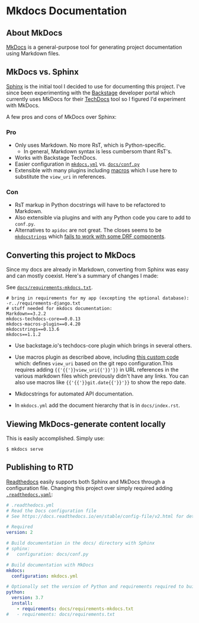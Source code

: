 # Mkdocs Documentation

## About MkDocs

[MkDocs](https://mkdocs.readthedocs.io) is a general-purpose tool for generating
project documentation using Markdown files. 

## MkDocs vs. Sphinx

[Sphinx](sphinx.md) is the initial tool I decided to use for documenting this project.
I've since been experimenting with the [Backstage](backstage.md) developer portal
which currently uses MkDocs for their [TechDocs](https://backstage.io/docs/features/techdocs/techdocs-overview)
tool so I figured I'd experiment with MkDocs.

A few pros and cons of MkDocs over Sphinx:

### Pro

* Only uses Markdown. No more RsT, which is Python-specific.
    * In general, Markdown syntax is less cumbersom thant RsT's. 
* Works with Backstage TechDocs.
* Easier configuration in [`mkdocs.yml`]({{view_uri}}/mkdocs.yml)
  vs. [`docs/conf.py`]({{view_uri}}/docs/conf.py) 
* Extensible with many plugins including [macros](https://mkdocs-macros-plugin.readthedocs.io)
  which I use here to substitute the `view_uri` in references.

### Con

* RsT markup in Python docstrings will have to be refactored to Markdown.
* Also extensible via plugins and with any Python code you care to add to `conf.py`.
* Alternatives to `apidoc` are not great. The closes seems to be 
  [`mkdocstrings`](https://pawamoy.github.io/mkdocstrings) which
  [fails to work with some DRF components](https://github.com/pawamoy/mkdocstrings/issues/141).

## Converting this project to MkDocs

Since my docs are already in Markdown, converting from Sphinx was easy and can mostly coexist.
Here's a summary of changes I made:

See [`docs/requirements-mkdocs.txt`]({{view_uri}}/docs/requirements-mkdocs.txt).
```text
# bring in requirements for my app (excepting the optional database):
-r../requirements-django.txt
# stuff needed for mkdocs documentation:
Markdown==3.2.2
mkdocs-techdocs-core==0.0.13
mkdocs-macros-plugin==0.4.20
mkdocstrings==0.13.6
mkdocs==1.1.2
```

* Use backstage.io's techdocs-core plugin which brings in several others.

* Use macros plugin as described above, including
  [this custom code]({{view_uri}}/mkdocs_macros_main.py) which:
  defines `view_uri` based on the git repo configuration.This requires adding `{{'{{'}}view_uri{{'}}'}}`
  in URL references in the various markdown files which previously didn't have
  any links. You can also use macros like `{{'{{'}}git.date{{'}}'}}` to show the repo
  date.
 
* Mkdocstrings for automated API documentation.

* In `mkdocs.yml` add the document hierarchy that is in `docs/index.rst`.

## Viewing MkDocs-generate content locally

This is easily accomplished. Simply use:

```
$ mkdocs serve
```

## Publishing to RTD

[Readthedocs](https://readthedocs.io) easily supports both Sphinx and MkDocs through
a configuration file. Changing this project over simply required adding
[`.readthedocs.yaml`]({{view_uri}}/.readthedocs.yaml):

```yaml
# .readthedocs.yml
# Read the Docs configuration file
# See https://docs.readthedocs.io/en/stable/config-file/v2.html for details

# Required
version: 2

# Build documentation in the docs/ directory with Sphinx
# sphinx:
#   configuration: docs/conf.py

# Build documentation with MkDocs
mkdocs:
  configuration: mkdocs.yml

# Optionally set the version of Python and requirements required to build your docs
python:
  version: 3.7
  install:
    - requirements: docs/requirements-mkdocs.txt
#   - requirements: docs/requirements.txt
```

